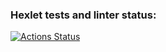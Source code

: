 ### Hexlet tests and linter status:
[![Actions Status](https://github.com/NataliPele/qa-auto-engineer-javascript-project-87/actions/workflows/hexlet-check.yml/badge.svg)](https://github.com/NataliPele/qa-auto-engineer-javascript-project-87/actions)